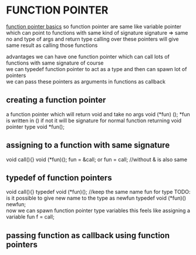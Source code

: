 # FUNCTION POINTER

[function pointer basics](https://www.codingame.com/playgrounds/14589/how-to-play-with-pointers-in-c/function-pointers)
so function pointer are same like variable pointer which can point to functions with
same kind of signature
signature => same no and type of args and return type
calling over these pointers will give same result as calling those functions

advantages
we can have one function pointer which can call lots of functions with same signature 
of course  
we can typedef function pointer to act as a type and then can spawn lot of pointers  
we can pass these pointers as arguments in functions as callback

## creating a function pointer
a function pointer which will return void and take no args
void (*fun) ();
*fun is written in () if not it will be signature for normal function returning void pointer type
void *fun();

## assigning to a function with same signature
void call(){}
void (*fun)();
fun = &call;
or
fun = call;	//without & is also same

## typedef of function pointers
void call(){}
typedef void (*fun)();	//keep the same name fun for type
TODO: is it possible to give new name to the type as newfun
typedef void (*fun)() newfun;	
now we can spawn function pointer type variables
this feels like assigning a variable
fun f = call;

## passing function as callback using function pointers

## 

